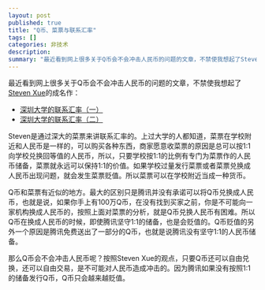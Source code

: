 ```yaml
---
layout: post
published: true
title: "Q币、菜票与联系汇率"
tags: []
categories: 非技术    
description: 
summary: "最近看到网上很多关于Q币会不会冲击人民币的问题的文章，不禁使我想起了Steven Xue的成名作： 深圳大学的联系汇率（一） 深圳大学的联系汇率（二） Steven是通过深大的菜票来讲联系汇率的。上过大学的人都知道，菜票在学校附近和人民币是"
---
```

最近看到网上很多关于Q币会不会冲击人民币的问题的文章，不禁使我想起了[Steven Xue][]的成名作：  


 *  [深圳大学的联系汇率（一）][Link 1]
 *  [深圳大学的联系汇率（二）][Link 2]

Steven是通过深大的菜票来讲联系汇率的。上过大学的人都知道，菜票在学校附近和人民币是一样的，可以购买各种东西，商家愿意收菜票的原因是总可以按1:1向学校兑换回等值的人民币，所以，只要学校按1:1的比例有专门为菜票作的人民币储备，菜票就永远可以保持1:1的价值。如果学校过量发行菜票或者菜票兑换成人民币出现问题，就会发生菜票贬值。所以菜票可以在学校附近当成一种货币。

Q币和菜票有近似的地方。最大的区别只是腾讯并没有承诺可以将Q币兑换成人民币，也就是说，如果你手上有100万Q币，在没有找到买家之前，你是不可能向一家机构换成人民币的，按照上面对菜票的分析，就是Q币兑换人民币有困难。所以Q币在换成人民币的时候，即使腾讯坚守1:1的储备，也是会贬值的。Q币贬值的另外一个原因是腾讯免费送出了一部分的Q币，也就是说腾讯没有坚守1:1的人民币储备。

那么Q币会不会冲击人民币呢？按照Steven Xue的观点，只要Q币还可以自由兑换，还可以自由交易，是不可能对人民币造成冲击的。因为腾讯如果没有按照1:1的储备发行Q币，Q币只会越来越贬值。


[Steven Xue]: http://www.stevenxue.com/
[Link 1]: http://www.stevenxue.com/st_07.htm
[Link 2]: http://www.stevenxue.com/st_08.htm